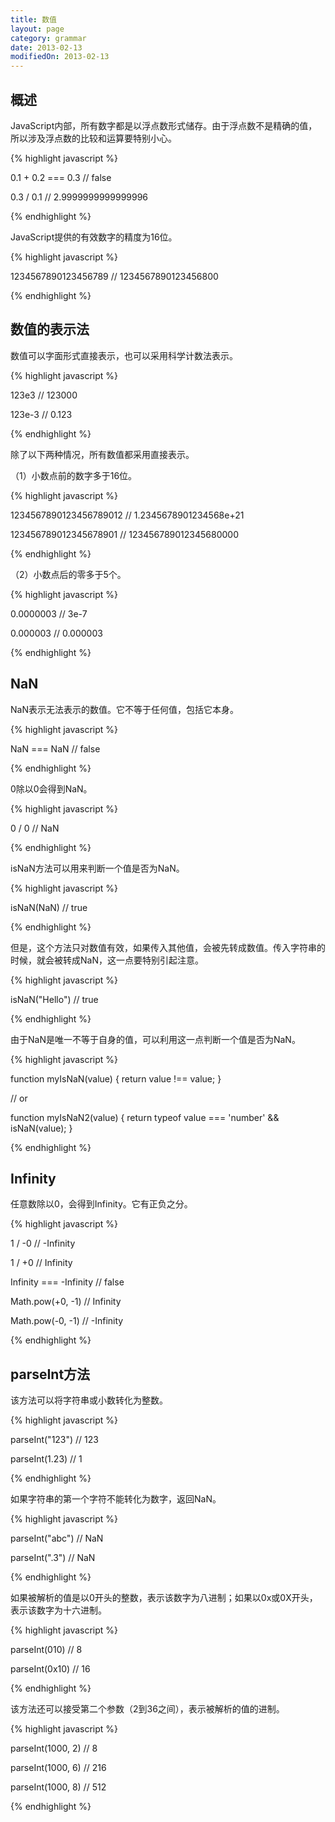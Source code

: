 ```yaml
---
title: 数值
layout: page
category: grammar
date: 2013-02-13
modifiedOn: 2013-02-13
---
```


## 概述

JavaScript内部，所有数字都是以浮点数形式储存。由于浮点数不是精确的值，所以涉及浮点数的比较和运算要特别小心。

{% highlight javascript %}

0.1 + 0.2 === 0.3
// false

0.3 / 0.1
// 2.9999999999999996

{% endhighlight %}

JavaScript提供的有效数字的精度为16位。

{% highlight javascript %}

1234567890123456789
// 1234567890123456800

{% endhighlight %}

## 数值的表示法

数值可以字面形式直接表示，也可以采用科学计数法表示。

{% highlight javascript %}

123e3
// 123000

123e-3
// 0.123

{% endhighlight %}

除了以下两种情况，所有数值都采用直接表示。

（1）小数点前的数字多于16位。

{% highlight javascript %}

1234567890123456789012
// 1.2345678901234568e+21

123456789012345678901
// 123456789012345680000

{% endhighlight %}

（2）小数点后的零多于5个。

{% highlight javascript %}

0.0000003
// 3e-7

0.000003
// 0.000003

{% endhighlight %}

## NaN

NaN表示无法表示的数值。它不等于任何值，包括它本身。

{% highlight javascript %}

NaN === NaN
// false

{% endhighlight %}

0除以0会得到NaN。

{% highlight javascript %}

0 / 0
// NaN

{% endhighlight %}

isNaN方法可以用来判断一个值是否为NaN。

{% highlight javascript %}

isNaN(NaN)
// true

{% endhighlight %}

但是，这个方法只对数值有效，如果传入其他值，会被先转成数值。传入字符串的时候，就会被转成NaN，这一点要特别引起注意。

{% highlight javascript %}

isNaN("Hello")
// true

{% endhighlight %}

由于NaN是唯一不等于自身的值，可以利用这一点判断一个值是否为NaN。

{% highlight javascript %}

function myIsNaN(value) {
        return value !== value;
}

// or

function myIsNaN2(value) {
	return typeof value === 'number' && isNaN(value);
}

{% endhighlight %}

## Infinity

任意数除以0，会得到Infinity。它有正负之分。

{% highlight javascript %}

1 / -0
// -Infinity

1 / +0
// Infinity

Infinity === -Infinity
// false

Math.pow(+0, -1)
// Infinity

Math.pow(-0, -1)
// -Infinity

{% endhighlight %}

## parseInt方法

该方法可以将字符串或小数转化为整数。

{% highlight javascript %}

parseInt("123")
// 123

parseInt(1.23)
// 1

{% endhighlight %}

如果字符串的第一个字符不能转化为数字，返回NaN。

{% highlight javascript %}

parseInt("abc")
// NaN

parseInt(".3")
// NaN

{% endhighlight %}

如果被解析的值是以0开头的整数，表示该数字为八进制；如果以0x或0X开头，表示该数字为十六进制。

{% highlight javascript %}

parseInt(010)
// 8

parseInt(0x10)
// 16

{% endhighlight %}

该方法还可以接受第二个参数（2到36之间），表示被解析的值的进制。

{% highlight javascript %}

parseInt(1000, 2)
// 8

parseInt(1000, 6)
// 216

parseInt(1000, 8)
// 512

{% endhighlight %}
